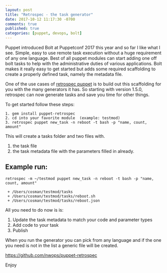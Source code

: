 ```yaml
---
layout: post
title: "Retrospec - the task generator"
date: 2017-10-12 11:17:30 -0700
comments: true
published: true
categories: [puppet, devops, bolt]
---
```


Puppet introduced Bolt at Puppetconf 2017 this year and so far I like what I see.  Simple, easy to use remote task execution
without a huge requirement of any one language.  Best of all puppet modules can start adding one off bolt tasks to help with
the administrative duties of various applications.  Bolt makes it really easy to get started but adds some required scaffolding to
create a properly defined task, namely the metadata file.

One of the use cases of [retrospec puppet](https://github.com/nwops/puppet-retrospec) is to build out this scaffolding for you with the many generators it has.  So starting with version 1.5.0, retrospec
can now generate tasks and save you time for other things.

To get started follow these steps:

    1. gem install puppet-retrospec
    2. cd into your favorite module  (example: testmod)
    3. retrospec puppet new_task -n reboot -t bash -p "name, count, amount"

This will create a tasks folder and two files with.

1. the task file
2. the task metadata file with the parameters filled in already.


## Example run:

```
retrospec -m ~/testmod puppet new_task -n reboot -t bash -p "name, count, amount"

 + /Users/cosman/testmod/tasks
 + /Users/cosman/testmod/tasks/reboot.sh
 + /Users/cosman/testmod/tasks/reboot.json
```


All you need to do now is is:

1. Update the task metadata to match your code and parameter types
2. Add code to your task
3. Publish

When you run the generator you can pick from any language and if the one you need is not in the list a generic file
will be created.

https://github.com/nwops/puppet-retrospec


Enjoy
